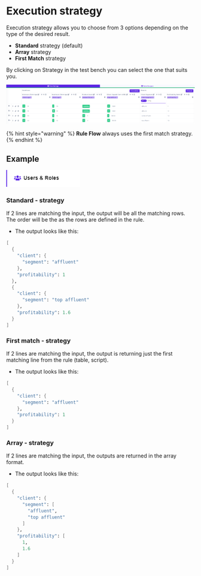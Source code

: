 # Execution strategy

Execution strategy allows you to choose from 3 options depending on the type of the desired result. 

* **Standard** strategy \(default\)
* **Array** strategy
* **First Match** strategy

By clicking on Strategy in the test bench you can select the one that suits you.

![](../.gitbook/assets/image%20%28146%29.png)

{% hint style="warning" %}
**Rule Flow** always uses the first match strategy.
{% endhint %}

## Example 

![](../.gitbook/assets/image%20%28140%29.png)

### Standard - strategy

If 2 lines are matching the input, the output will be all the matching rows. The order will be the as the rows are defined in the rule. 

* The output looks like this:

```scheme
[
  {
    "client": {
      "segment": "affluent"
    },
    "profitability": 1
  },
  {
    "client": {
      "segment": "top affluent"
    },
    "profitability": 1.6
  }
]
```

### First match - strategy

If 2 lines are matching the input, the output is returning just the first matching line from the rule \(table, script\).

* The output looks like this:

```scheme
[
  {
    "client": {
      "segment": "affluent"
    },
    "profitability": 1
  }
]
```

### Array - strategy

If 2 lines are matching the input, the outputs are returned in the array format.

* The output looks like this:

```scheme
[
  {
    "client": {
      "segment": [
        "affluent",
        "top affluent"
      ]
    },
    "profitability": [
      1,
      1.6
    ]
  }
]
```

